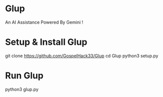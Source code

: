 # Glup
An AI Assistance Powered By Gemini !

# Setup & Install Glup
git clone https://github.com/GospelHack33/Glup
cd Glup
python3 setup.py

# Run Glup
python3 glup.py
